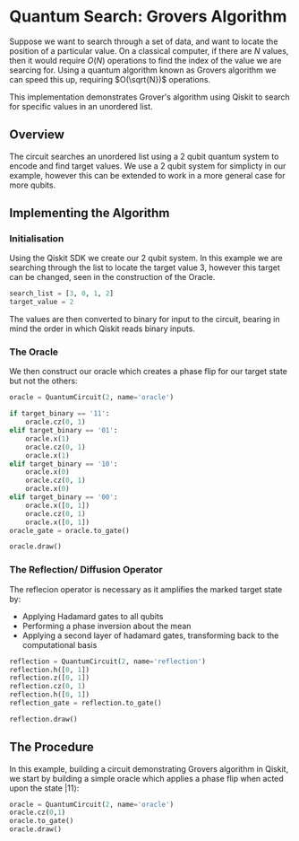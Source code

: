 # Quantum Search: Grovers Algorithm

Suppose we want to search through a set of data, and want to locate the position of a particular value. On a classical computer, if there are $N$ values, then it would require $O(N)$ operations to find the index of the value we are searcing for. Using a quantum algorithm known as Grovers algorithm we can speed this up, requiring $O(\sqrt{N})$ operations.

This implementation demonstrates Grover's algorithm using Qiskit to search for specific values in an unordered list.

## Overview

The circuit searches an unordered list using a 2 qubit quantum system to encode and find target values. We use a 2 qubit system for simplicty in our example, however this can be extended to work in a more general case for more qubits.

## Implementing the Algorithm

### Initialisation

Using the Qiskit SDK we create our 2 qubit system. In this example we are searching through the list to locate the target value 3, however this target can be changed, seen in the construction of the Oracle.

```python
search_list = [3, 0, 1, 2]
target_value = 2
```
 The values are then converted to binary for input to the circuit, bearing in mind the order in which Qiskit reads binary inputs.

 
### The Oracle

We then construct our oracle which creates a phase flip for our target state but not the others:

```python
oracle = QuantumCircuit(2, name='oracle')

if target_binary == '11':
    oracle.cz(0, 1)
elif target_binary == '01':
    oracle.x(1)
    oracle.cz(0, 1)
    oracle.x(1)
elif target_binary == '10':
    oracle.x(0)
    oracle.cz(0, 1)
    oracle.x(0)
elif target_binary == '00':
    oracle.x([0, 1])
    oracle.cz(0, 1)
    oracle.x([0, 1])
oracle_gate = oracle.to_gate()

oracle.draw()
```

### The Reflection/ Diffusion Operator

The reflecion operator is necessary as it amplifies the marked target state by:

- Applying Hadamard gates to all qubits
- Performing a phase inversion about the mean
- Applying a second layer of hadamard gates, transforming back to the computational basis

```python
reflection = QuantumCircuit(2, name='reflection')
reflection.h([0, 1])
reflection.z([0, 1])
reflection.cz(0, 1)
reflection.h([0, 1])
reflection_gate = reflection.to_gate()

reflection.draw()
```

## The Procedure

In this example, building a circuit demonstrating Grovers algorithm in Qiskit, we start by building a simple oracle which applies a phase flip when acted upon the state $|11\rangle$:

```python
oracle = QuantumCircuit(2, name='oracle')
oracle.cz(0,1)
oracle.to_gate()
oracle.draw()
```

